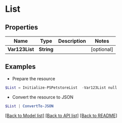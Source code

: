 # List
## Properties

Name | Type | Description | Notes
------------ | ------------- | ------------- | -------------
**Var123List** | **String** |  | [optional] 

## Examples

- Prepare the resource
```powershell
$List = Initialize-PSPetstoreList  -Var123List null
```

- Convert the resource to JSON
```powershell
$List | ConvertTo-JSON
```

[[Back to Model list]](../README.md#documentation-for-models) [[Back to API list]](../README.md#documentation-for-api-endpoints) [[Back to README]](../README.md)

